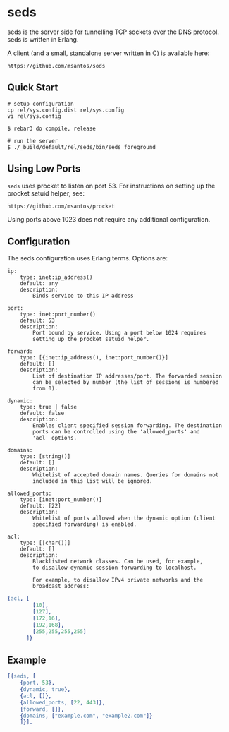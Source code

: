 seds
====

seds is the server side for tunnelling TCP sockets over the DNS
protocol. seds is written in Erlang.

A client (and a small, standalone server written in C) is available here:

    https://github.com/msantos/sods

Quick Start
-----------

    # setup configuration
    cp rel/sys.config.dist rel/sys.config
    vi rel/sys.config

    $ rebar3 do compile, release

    # run the server
    $ ./_build/default/rel/seds/bin/seds foreground

Using Low Ports
---------------

`seds` uses procket to listen on port 53. For instructions on setting
up the procket setuid helper, see:

    https://github.com/msantos/procket

Using ports above 1023 does not require any additional configuration.

Configuration
-------------

The seds configuration uses Erlang terms. Options are:

    ip:
        type: inet:ip_address()
        default: any
        description:
            Binds service to this IP address

    port:
        type: inet:port_number()
        default: 53
        description:
            Port bound by service. Using a port below 1024 requires
            setting up the procket setuid helper.

    forward:
        type: [{inet:ip_address(), inet:port_number()}]
        default: []
        description:
            List of destination IP addresses/port. The forwarded session
            can be selected by number (the list of sessions is numbered
            from 0).

    dynamic:
        type: true | false
        default: false
        description:
            Enables client specified session forwarding. The destination
            ports can be controlled using the 'allowed_ports' and
            'acl' options.

    domains:
        type: [string()]
        default: []
        description:
            Whitelist of accepted domain names. Queries for domains not
            included in this list will be ignored.

    allowed_ports:
        type: [inet:port_number()]
        default: [22]
        description:
            Whitelist of ports allowed when the dynamic option (client
            specified forwarding) is enabled.

    acl:
        type: [[char()]]
        default: []
        description:
            Blacklisted network classes. Can be used, for example,
            to disallow dynamic session forwarding to localhost.

            For example, to disallow IPv4 private networks and the
            broadcast address:

~~~ erlang
{acl, [
        [10],
        [127],
        [172,16],
        [192,168],
        [255,255,255,255]
      ]}
~~~

Example
-------

~~~ erlang
[{seds, [
    {port, 53},
    {dynamic, true},
    {acl, []},
    {allowed_ports, [22, 443]},
    {forward, []},
    {domains, ["example.com", "example2.com"]}
    ]}].
~~~

